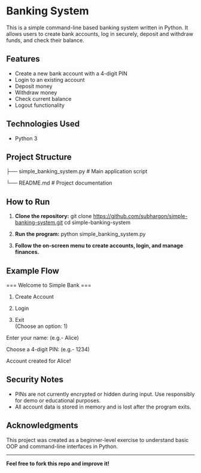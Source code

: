 # Banking System 

This is a simple command-line based banking system written in Python. It allows users to create bank accounts, log in securely, deposit and withdraw funds, and check their balance.

## Features

- Create a new bank account with a 4-digit PIN
- Login to an existing account
- Deposit money
- Withdraw money
- Check current balance
- Logout functionality

## Technologies Used

- Python 3

##  Project Structure

├── simple_banking_system.py # Main application script

└── README.md # Project documentation


##  How to Run

1. **Clone the repository:**
git clone https://github.com/subhargon/simple-banking-system.git cd simple-banking-system


2. **Run the program:**
python simple_banking_system.py


3. **Follow the on-screen menu to create accounts, login, and manage finances.**

##  Example Flow

=== Welcome to Simple Bank ===

1. Create Account

2. Login

3. Exit    
(Choose an option: 1)

Enter your name: (e.g.- Alice)

Choose a 4-digit PIN: (e.g.- 1234) 

Account created for Alice!


##  Security Notes

- PINs are not currently encrypted or hidden during input. Use responsibly for demo or educational purposes.
- All account data is stored in memory and is lost after the program exits.



##  Acknowledgments

This project was created as a beginner-level exercise to understand basic OOP and command-line interfaces in Python.

---

**Feel free to fork this repo and improve it!**
  


